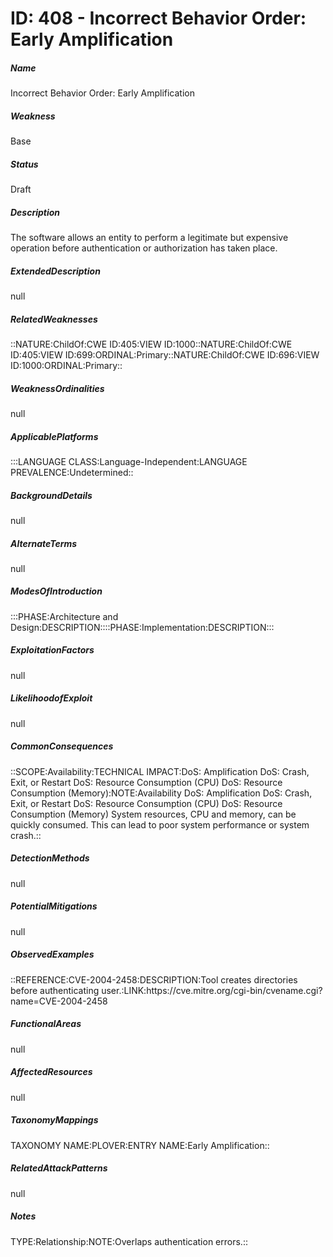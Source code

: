 # ID: 408 - Incorrect Behavior Order: Early Amplification
<h5>Name</h5>Incorrect Behavior Order: Early Amplification
<h5>Weakness</h5>Base
<h5>Status</h5>Draft
<h5>Description</h5>The software allows an entity to perform a legitimate but expensive operation before authentication or authorization has taken place.
<h5>ExtendedDescription</h5>null
<h5>RelatedWeaknesses</h5>::NATURE:ChildOf:CWE ID:405:VIEW ID:1000::NATURE:ChildOf:CWE ID:405:VIEW ID:699:ORDINAL:Primary::NATURE:ChildOf:CWE ID:696:VIEW ID:1000:ORDINAL:Primary::
<h5>WeaknessOrdinalities</h5>null
<h5>ApplicablePlatforms</h5>:::LANGUAGE CLASS:Language-Independent:LANGUAGE PREVALENCE:Undetermined::
<h5>BackgroundDetails</h5>null
<h5>AlternateTerms</h5>null
<h5>ModesOfIntroduction</h5>:::PHASE:Architecture and Design:DESCRIPTION::::PHASE:Implementation:DESCRIPTION:::
<h5>ExploitationFactors</h5>null
<h5>LikelihoodofExploit</h5>null
<h5>CommonConsequences</h5>::SCOPE:Availability:TECHNICAL IMPACT:DoS: Amplification DoS: Crash, Exit, or Restart DoS: Resource Consumption (CPU) DoS: Resource Consumption (Memory):NOTE:Availability DoS: Amplification DoS: Crash, Exit, or Restart DoS: Resource Consumption (CPU) DoS: Resource Consumption (Memory) System resources, CPU and memory, can be quickly consumed. This can lead to poor system performance or system crash.::
<h5>DetectionMethods</h5>null
<h5>PotentialMitigations</h5>null
<h5>ObservedExamples</h5>::REFERENCE:CVE-2004-2458:DESCRIPTION:Tool creates directories before authenticating user.:LINK:https://cve.mitre.org/cgi-bin/cvename.cgi?name=CVE-2004-2458
<h5>FunctionalAreas</h5>null
<h5>AffectedResources</h5>null
<h5>TaxonomyMappings</h5>TAXONOMY NAME:PLOVER:ENTRY NAME:Early Amplification::
<h5>RelatedAttackPatterns</h5>null
<h5>Notes</h5>TYPE:Relationship:NOTE:Overlaps authentication errors.::

